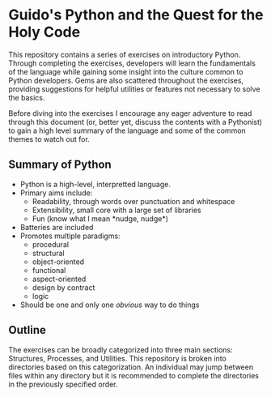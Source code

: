 # Guido's Python and the Quest for the Holy Code

This repository contains a series of exercises on introductory Python. Through completing the exercises, developers will learn the fundamentals of the language while gaining some insight into the culture common to Python developers. Gems are also scattered throughout the exercises, providing suggestions for helpful utilities or features not necessary to solve the basics.

Before diving into the exercises I encourage any eager adventure to read through this document (or, better yet, discuss the contents with a Pythonist) to gain a high level summary of the language and some of the common themes to watch out for.

## Summary of Python

* Python is a high-level, interpretted language. 
* Primary aims include:
  * Readability, through words over punctuation and whitespace
  * Extensibility, small core with a large set of libraries
  * Fun (know what I mean \*nudge, nudge\*)
* Batteries are included
* Promotes multiple paradigms:
  * procedural
  * structural
  * object-oriented
  * functional
  * aspect-oriented
  * design by contract
  * logic
 * Should be one and only one *obvious* way to do things

## Outline

The exercises can be broadly categorized into three main sections: Structures, Processes, and Utilities. This repository is broken into directories based on this categorization. An individual may jump between files within any directory but it is recommended to complete the directories in the previously specified order.

